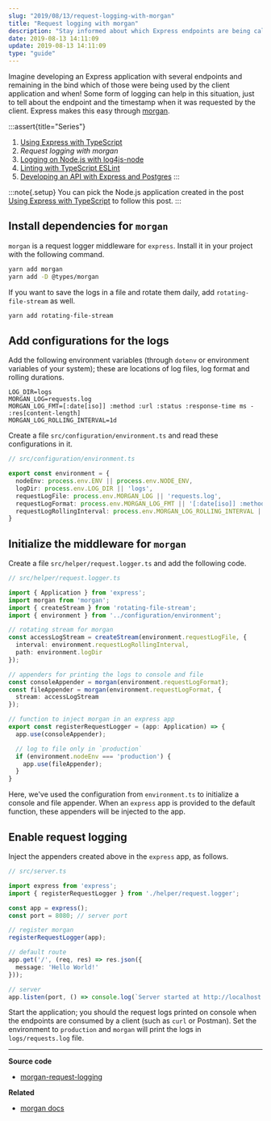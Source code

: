 ```yaml
---
slug: "2019/08/13/request-logging-with-morgan"
title: "Request logging with morgan"
description: "Stay informed about which Express endpoints are being called and when they are accessed, by logging request information with morgan."
date: 2019-08-13 14:11:09
update: 2019-08-13 14:11:09
type: "guide"
---
```


Imagine developing an Express application with several endpoints and remaining in the bind which of those were being used by the client application and when! Some form of logging can help in this situation, just to tell about the endpoint and the timestamp when it was requested by the client. Express makes this easy through [morgan](https://github.com/expressjs/morgan).

:::assert{title="Series"}
1. [Using Express with TypeScript](/post/2019/01/12/using-express-with-typescript/)
2. *Request logging with morgan*
3. [Logging on Node.js with log4js-node](/post/2019/08/14/logging-on-nodejs-with-log4js-node/)
4. [Linting with TypeScript ESLint](/post/2019/08/16/linting-with-typescript-eslint/)
5. [Developing an API with Express and Postgres](/post/2019/08/19/developing-an-api-with-express-and-postgres/)
:::

:::note{.setup}
You can pick the Node.js application created in the post [Using Express with TypeScript](/post/2019/01/12/using-express-with-typescript/) to follow this post.
:::

## Install dependencies for `morgan`

`morgan` is a request logger middleware for `express`. Install it in your project with the following command.

```sh
yarn add morgan
yarn add -D @types/morgan
```

If you want to save the logs in a file and rotate them daily, add `rotating-file-stream` as well.

```sh
yarn add rotating-file-stream
```

## Add configurations for the logs

Add the following environment variables (through `dotenv` or environment variables of your system); these are locations of log files, log format and rolling durations.

```properties
LOG_DIR=logs
MORGAN_LOG=requests.log
MORGAN_LOG_FMT=[:date[iso]] :method :url :status :response-time ms - :res[content-length]
MORGAN_LOG_ROLLING_INTERVAL=1d
```

Create a file `src/configuration/environment.ts` and read these configurations in it.

```typescript
// src/configuration/environment.ts

export const environment = {
  nodeEnv: process.env.ENV || process.env.NODE_ENV,
  logDir: process.env.LOG_DIR || 'logs',
  requestLogFile: process.env.MORGAN_LOG || 'requests.log',
  requestLogFormat: process.env.MORGAN_LOG_FMT || '[:date[iso]] :method :url :status :response-time ms - :res[content-length]',
  requestLogRollingInterval: process.env.MORGAN_LOG_ROLLING_INTERVAL || '1d'
}
```

## Initialize the middleware for `morgan`

Create a file `src/helper/request.logger.ts` and add the following code.

```typescript
// src/helper/request.logger.ts

import { Application } from 'express';
import morgan from 'morgan';
import { createStream } from 'rotating-file-stream';
import { environment } from '../configuration/environment';

// rotating stream for morgan
const accessLogStream = createStream(environment.requestLogFile, {
  interval: environment.requestLogRollingInterval,
  path: environment.logDir
});

// appenders for printing the logs to console and file
const consoleAppender = morgan(environment.requestLogFormat);
const fileAppender = morgan(environment.requestLogFormat, {
  stream: accessLogStream
});

// function to inject morgan in an express app
export const registerRequestLogger = (app: Application) => {
  app.use(consoleAppender);

  // log to file only in `production`
  if (environment.nodeEnv === 'production') {
    app.use(fileAppender);
  }
}
```

Here, we've used the configuration from `environment.ts` to initialize a console and file appender. When an `express` app is provided to the default function, these appenders will be injected to the app.

## Enable request logging

Inject the appenders created above in the `express` app, as follows.

```typescript {4, 10}
// src/server.ts

import express from 'express';
import { registerRequestLogger } from './helper/request.logger';

const app = express();
const port = 8080; // server port

// register morgan
registerRequestLogger(app);

// default route
app.get('/', (req, res) => res.json({
  message: 'Hello World!'
}));

// server
app.listen(port, () => console.log(`Server started at http://localhost:${port}`));
```

Start the application; you should the request logs printed on console when the endpoints are consumed by a client (such as `curl` or Postman). Set the environment to `production` and `morgan` will print the logs in `logs/requests.log` file.

---

**Source code**

- [morgan-request-logging](https://github.com/Microflash/guides/tree/main/nodejs/morgan-request-logging)

**Related**

- [morgan docs](https://github.com/expressjs/morgan#readme)

